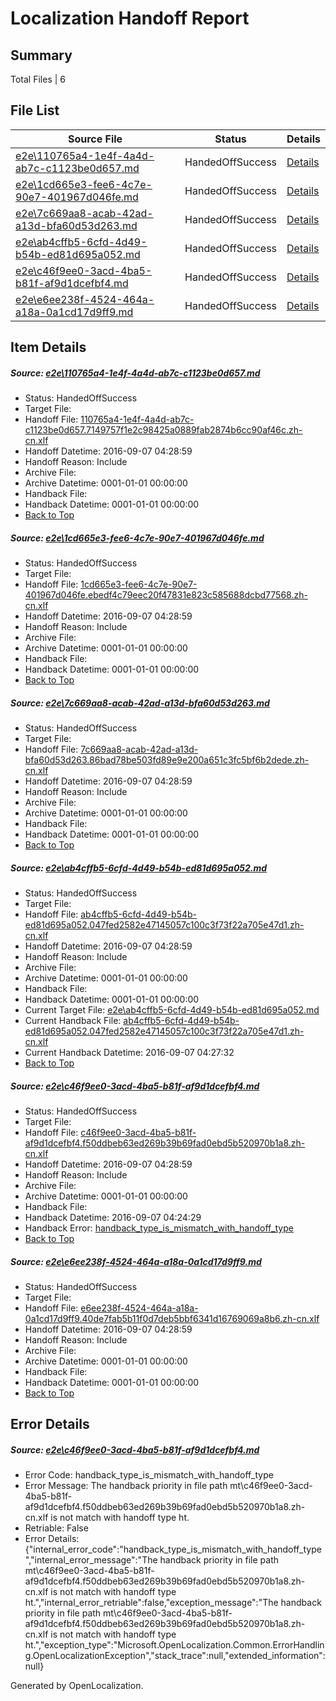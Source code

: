 # <a name='report-top'></a> Localization Handoff Report

## Summary
 Total Files | 6

## File List
 Source File | Status | Details 
 ----------- | ------ | ------- 
 [e2e\110765a4-1e4f-4a4d-ab7c-c1123be0d657.md](https://github.com/OpenLocalizationTestOrg/ol-test0/blob/ae0effdb13e361a1629e9b933a7eb7ef2df099ca/e2e/110765a4-1e4f-4a4d-ab7c-c1123be0d657.md) | HandedOffSuccess | [Details](#c496806ee0400f31ee8d05da971853c1e8f44fe72)
 [e2e\1cd665e3-fee6-4c7e-90e7-401967d046fe.md](https://github.com/OpenLocalizationTestOrg/ol-test0/blob/ffa1057c8e140e6729ee31335cd660a217e3dd8d/e2e/1cd665e3-fee6-4c7e-90e7-401967d046fe.md) | HandedOffSuccess | [Details](#e4d30e4154d60ef1a360825393ef56b574fde7933)
 [e2e\7c669aa8-acab-42ad-a13d-bfa60d53d263.md](https://github.com/OpenLocalizationTestOrg/ol-test0/blob/45ecbf812fa2e9ed3b30ce7950da21ab772cffc2/e2e/7c669aa8-acab-42ad-a13d-bfa60d53d263.md) | HandedOffSuccess | [Details](#70742e4b418d16bcaa706ea0925b8692600f61307)
 [e2e\ab4cffb5-6cfd-4d49-b54b-ed81d695a052.md](https://github.com/OpenLocalizationTestOrg/ol-test0/blob/26380d566b598127e9197a54993f67ec4021f979/e2e/ab4cffb5-6cfd-4d49-b54b-ed81d695a052.md) | HandedOffSuccess | [Details](#461d061a93c5a658148c7f94248efad7b481bb6d9)
 [e2e\c46f9ee0-3acd-4ba5-b81f-af9d1dcefbf4.md](https://github.com/OpenLocalizationTestOrg/ol-test0/blob/50bf0b8b902eb328cd00be891ad52ca010c92a03/e2e/c46f9ee0-3acd-4ba5-b81f-af9d1dcefbf4.md) | HandedOffSuccess | [Details](#23e298838d354b0965356d234c2abcbe82cb939210)
 [e2e\e6ee238f-4524-464a-a18a-0a1cd17d9ff9.md](https://github.com/OpenLocalizationTestOrg/ol-test0/blob/e37651560d448ab1120be577a1f0cdf4198f3b4f/e2e/e6ee238f-4524-464a-a18a-0a1cd17d9ff9.md) | HandedOffSuccess | [Details](#5c477b5c09360ce7b40cf9510fc8201073a4ee5511)

## Item Details
##### <a name='c496806ee0400f31ee8d05da971853c1e8f44fe72'></a> Source: [e2e\110765a4-1e4f-4a4d-ab7c-c1123be0d657.md](https://github.com/OpenLocalizationTestOrg/ol-test0/blob/ae0effdb13e361a1629e9b933a7eb7ef2df099ca/e2e/110765a4-1e4f-4a4d-ab7c-c1123be0d657.md)
* Status: HandedOffSuccess
* Target File: 
* Handoff File: [110765a4-1e4f-4a4d-ab7c-c1123be0d657.7149757f1e2c98425a0889fab2874b6cc90af46c.zh-cn.xlf](https://github.com/OpenLocalizationTestOrg/ol-test0-handoff/blob/c9448d8c1444630e50736d853bb9e80204f5f176/ol-handoff/OpenLocalizationTestOrg/ol-test0-zhcn/ci/ht/110765a4-1e4f-4a4d-ab7c-c1123be0d657.7149757f1e2c98425a0889fab2874b6cc90af46c.zh-cn.xlf)
* Handoff Datetime: 2016-09-07 04:28:59
* Handoff Reason: Include
* Archive File: 
* Archive Datetime: 0001-01-01 00:00:00
* Handback File: 
* Handback Datetime: 0001-01-01 00:00:00
* [Back to Top](#report-top)

##### <a name='e4d30e4154d60ef1a360825393ef56b574fde7933'></a> Source: [e2e\1cd665e3-fee6-4c7e-90e7-401967d046fe.md](https://github.com/OpenLocalizationTestOrg/ol-test0/blob/ffa1057c8e140e6729ee31335cd660a217e3dd8d/e2e/1cd665e3-fee6-4c7e-90e7-401967d046fe.md)
* Status: HandedOffSuccess
* Target File: 
* Handoff File: [1cd665e3-fee6-4c7e-90e7-401967d046fe.ebedf4c79eec20f47831e823c585688dcbd77568.zh-cn.xlf](https://github.com/OpenLocalizationTestOrg/ol-test0-handoff/blob/c9448d8c1444630e50736d853bb9e80204f5f176/ol-handoff/OpenLocalizationTestOrg/ol-test0-zhcn/ci/ht/1cd665e3-fee6-4c7e-90e7-401967d046fe.ebedf4c79eec20f47831e823c585688dcbd77568.zh-cn.xlf)
* Handoff Datetime: 2016-09-07 04:28:59
* Handoff Reason: Include
* Archive File: 
* Archive Datetime: 0001-01-01 00:00:00
* Handback File: 
* Handback Datetime: 0001-01-01 00:00:00
* [Back to Top](#report-top)

##### <a name='70742e4b418d16bcaa706ea0925b8692600f61307'></a> Source: [e2e\7c669aa8-acab-42ad-a13d-bfa60d53d263.md](https://github.com/OpenLocalizationTestOrg/ol-test0/blob/45ecbf812fa2e9ed3b30ce7950da21ab772cffc2/e2e/7c669aa8-acab-42ad-a13d-bfa60d53d263.md)
* Status: HandedOffSuccess
* Target File: 
* Handoff File: [7c669aa8-acab-42ad-a13d-bfa60d53d263.86bad78be503fd89e9e200a651c3fc5bf6b2dede.zh-cn.xlf](https://github.com/OpenLocalizationTestOrg/ol-test0-handoff/blob/c9448d8c1444630e50736d853bb9e80204f5f176/ol-handoff/OpenLocalizationTestOrg/ol-test0-zhcn/ci/ht/7c669aa8-acab-42ad-a13d-bfa60d53d263.86bad78be503fd89e9e200a651c3fc5bf6b2dede.zh-cn.xlf)
* Handoff Datetime: 2016-09-07 04:28:59
* Handoff Reason: Include
* Archive File: 
* Archive Datetime: 0001-01-01 00:00:00
* Handback File: 
* Handback Datetime: 0001-01-01 00:00:00
* [Back to Top](#report-top)

##### <a name='461d061a93c5a658148c7f94248efad7b481bb6d9'></a> Source: [e2e\ab4cffb5-6cfd-4d49-b54b-ed81d695a052.md](https://github.com/OpenLocalizationTestOrg/ol-test0/blob/26380d566b598127e9197a54993f67ec4021f979/e2e/ab4cffb5-6cfd-4d49-b54b-ed81d695a052.md)
* Status: HandedOffSuccess
* Target File: 
* Handoff File: [ab4cffb5-6cfd-4d49-b54b-ed81d695a052.047fed2582e47145057c100c3f73f22a705e47d1.zh-cn.xlf](https://github.com/OpenLocalizationTestOrg/ol-test0-handoff/blob/c9448d8c1444630e50736d853bb9e80204f5f176/ol-handoff/OpenLocalizationTestOrg/ol-test0-zhcn/ci/ht/ab4cffb5-6cfd-4d49-b54b-ed81d695a052.047fed2582e47145057c100c3f73f22a705e47d1.zh-cn.xlf)
* Handoff Datetime: 2016-09-07 04:28:59
* Handoff Reason: Include
* Archive File: 
* Archive Datetime: 0001-01-01 00:00:00
* Handback File: 
* Handback Datetime: 0001-01-01 00:00:00
* Current Target File: [e2e\ab4cffb5-6cfd-4d49-b54b-ed81d695a052.md](https://github.com/OpenLocalizationTestOrg/ol-test0-zhcn/blob/40802c09cf95ee07470b92ff7dc9435895d8d1ed/e2e/ab4cffb5-6cfd-4d49-b54b-ed81d695a052.md)
* Current Handback File: [ab4cffb5-6cfd-4d49-b54b-ed81d695a052.047fed2582e47145057c100c3f73f22a705e47d1.zh-cn.xlf](https://github.com/OpenLocalizationTestOrg/ol-test0-handback/blob/4a3f0db8be1d1442bb5e3026a684a37241be5572/ol-handback/OpenLocalizationTestOrg/ol-test0-zhcn/ci/ab4cffb5-6cfd-4d49-b54b-ed81d695a052.047fed2582e47145057c100c3f73f22a705e47d1.zh-cn.xlf)
* Current Handback Datetime: 2016-09-07 04:27:32
* [Back to Top](#report-top)

##### <a name='23e298838d354b0965356d234c2abcbe82cb939210'></a> Source: [e2e\c46f9ee0-3acd-4ba5-b81f-af9d1dcefbf4.md](https://github.com/OpenLocalizationTestOrg/ol-test0/blob/50bf0b8b902eb328cd00be891ad52ca010c92a03/e2e/c46f9ee0-3acd-4ba5-b81f-af9d1dcefbf4.md)
* Status: HandedOffSuccess
* Target File: 
* Handoff File: [c46f9ee0-3acd-4ba5-b81f-af9d1dcefbf4.f50ddbeb63ed269b39b69fad0ebd5b520970b1a8.zh-cn.xlf](https://github.com/OpenLocalizationTestOrg/ol-test0-handoff/blob/c9448d8c1444630e50736d853bb9e80204f5f176/ol-handoff/OpenLocalizationTestOrg/ol-test0-zhcn/ci/ht/c46f9ee0-3acd-4ba5-b81f-af9d1dcefbf4.f50ddbeb63ed269b39b69fad0ebd5b520970b1a8.zh-cn.xlf)
* Handoff Datetime: 2016-09-07 04:28:59
* Handoff Reason: Include
* Archive File: 
* Archive Datetime: 0001-01-01 00:00:00
* Handback File: 
* Handback Datetime: 2016-09-07 04:24:29
* Handback Error: [handback_type_is_mismatch_with_handoff_type](#23e298838d354b0965356d234c2abcbe82cb939210handback_type_is_mismatch_with_handoff_type)
* [Back to Top](#report-top)

##### <a name='5c477b5c09360ce7b40cf9510fc8201073a4ee5511'></a> Source: [e2e\e6ee238f-4524-464a-a18a-0a1cd17d9ff9.md](https://github.com/OpenLocalizationTestOrg/ol-test0/blob/e37651560d448ab1120be577a1f0cdf4198f3b4f/e2e/e6ee238f-4524-464a-a18a-0a1cd17d9ff9.md)
* Status: HandedOffSuccess
* Target File: 
* Handoff File: [e6ee238f-4524-464a-a18a-0a1cd17d9ff9.40de7fab5b11f0d7deb5bbf6341d16769069a8b6.zh-cn.xlf](https://github.com/OpenLocalizationTestOrg/ol-test0-handoff/blob/c9448d8c1444630e50736d853bb9e80204f5f176/ol-handoff/OpenLocalizationTestOrg/ol-test0-zhcn/ci/ht/e6ee238f-4524-464a-a18a-0a1cd17d9ff9.40de7fab5b11f0d7deb5bbf6341d16769069a8b6.zh-cn.xlf)
* Handoff Datetime: 2016-09-07 04:28:59
* Handoff Reason: Include
* Archive File: 
* Archive Datetime: 0001-01-01 00:00:00
* Handback File: 
* Handback Datetime: 0001-01-01 00:00:00
* [Back to Top](#report-top)


## Error Details
##### <a name='23e298838d354b0965356d234c2abcbe82cb939210handback_type_is_mismatch_with_handoff_type'></a> Source: [e2e\c46f9ee0-3acd-4ba5-b81f-af9d1dcefbf4.md](#23e298838d354b0965356d234c2abcbe82cb939210)
* Error Code: handback_type_is_mismatch_with_handoff_type
* Error Message: The handback priority in file path mt\c46f9ee0-3acd-4ba5-b81f-af9d1dcefbf4.f50ddbeb63ed269b39b69fad0ebd5b520970b1a8.zh-cn.xlf is not match with handoff type ht.
* Retriable: False
* Error Details: {"internal_error_code":"handback_type_is_mismatch_with_handoff_type","internal_error_message":"The handback priority in file path mt\\c46f9ee0-3acd-4ba5-b81f-af9d1dcefbf4.f50ddbeb63ed269b39b69fad0ebd5b520970b1a8.zh-cn.xlf is not match with handoff type ht.","internal_error_retriable":false,"exception_message":"The handback priority in file path mt\\c46f9ee0-3acd-4ba5-b81f-af9d1dcefbf4.f50ddbeb63ed269b39b69fad0ebd5b520970b1a8.zh-cn.xlf is not match with handoff type ht.","exception_type":"Microsoft.OpenLocalization.Common.ErrorHandling.OpenLocalizationException","stack_trace":null,"extended_information":null}


Generated by OpenLocalization.
